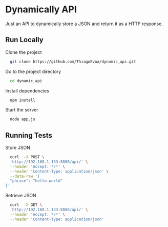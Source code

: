 
# Dynamically API

Just an API to dynamically store a JSON and return it as a HTTP response.


## Run Locally

Clone the project

```bash
  git clone https://github.com/ThiagoEvoa/dynamic_api.git
```

Go to the project directory

```bash
  cd dynamic_api
```

Install dependencies

```bash
  npm install
```

Start the server

```bash
  node app.js
```


## Running Tests

Store JSON

```bash
  curl  -X POST \
  'http://192.168.1.133:8080/api/' \
  --header 'Accept: */*' \
  --header 'Content-Type: application/json' \
  --data-raw '{
  "phrase": "hello world"
}'
```

Retrieve JSON

```bash
  curl  -X GET \
  'http://192.168.1.133:8080/api/' \
  --header 'Accept: */*' \
  --header 'Content-Type: application/json'
```
